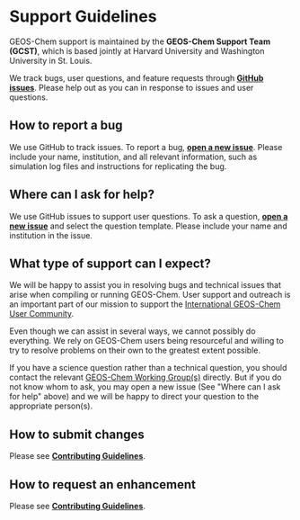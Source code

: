 # Support Guidelines

GEOS-Chem support is maintained by the **GEOS-Chem Support Team (GCST)**, which is based jointly at Harvard University and Washington University in St. Louis.

We track bugs, user questions, and feature requests through **[GitHub issues](https://www.youtube.com/watch?v=dFBhdotYVf8)**. Please help out as you can in response to issues and user questions.

## How to report a bug
We use GitHub to track issues. To report a bug, **[open a new issue](https://github.com/geoschem/GCHP/issues/new/choose)**. Please include your name, institution, and all relevant information, such as simulation log files and instructions for replicating the bug.

## Where can I ask for help?
We use GitHub issues to support user questions. To ask a question, **[open a new issue](https://github.com/geoschem/GCHP/issues/new/choose)** and select the question template. Please include your name and institution in the issue.

## What type of support can I expect?
We will be happy to assist you in resolving bugs and technical issues that arise when compiling or running GEOS-Chem.  User support and outreach is an important part of our  mission to support the [International GEOS-Chem User Community](https://geoschem.github.io/geos-chem-people-projects-map/).

Even though we can assist in several ways, we cannot possibly do everything.  We rely on GEOS-Chem users being resourceful and willing to try to resolve problems on their own to the greatest extent possible.

If you have a science question rather than a technical question, you should contact the relevant [GEOS-Chem Working Group(s)](https://geos-chem.seas.harvard.edu/geos-working-groups) directly. But if you do not know whom to ask, you may open a new issue (See "Where can I ask for help" above) and we will be happy to direct your question to the appropriate person(s).

## How to submit changes
Please see **[Contributing Guidelines](https://gchp.readthedocs.io/en/latest/reference/CONTRIBUTING.html)**.

## How to request an enhancement
Please see **[Contributing Guidelines](https://gchp.readthedocs.io/en/latest/reference/CONTRIBUTING.html)**.

